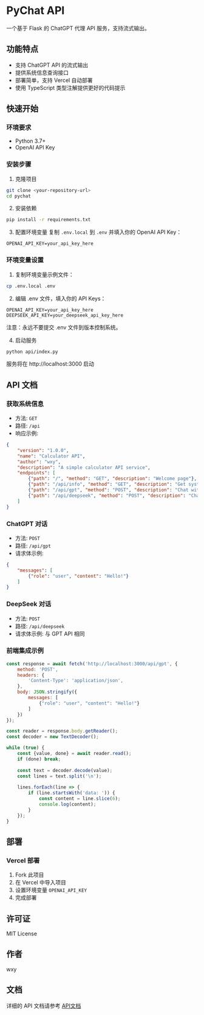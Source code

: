 # PyChat API

一个基于 Flask 的 ChatGPT 代理 API 服务，支持流式输出。

## 功能特点

- 支持 ChatGPT API 的流式输出
- 提供系统信息查询接口
- 部署简单，支持 Vercel 自动部署
- 使用 TypeScript 类型注解提供更好的代码提示

## 快速开始

### 环境要求

- Python 3.7+
- OpenAI API Key

### 安装步骤

1. 克隆项目
```bash
git clone <your-repository-url>
cd pychat
```

2. 安装依赖
```bash
pip install -r requirements.txt
```

3. 配置环境变量
复制 `.env.local` 到 `.env` 并填入你的 OpenAI API Key：
```
OPENAI_API_KEY=your_api_key_here
```

### 环境变量设置

1. 复制环境变量示例文件：
```bash
cp .env.local .env
```

2. 编辑 .env 文件，填入你的 API Keys：
```properties
OPENAI_API_KEY=your_api_key_here
DEEPSEEK_API_KEY=your_deepseek_api_key_here
```

注意：永远不要提交 .env 文件到版本控制系统。

4. 启动服务
```bash
python api/index.py
```

服务将在 http://localhost:3000 启动

## API 文档

### 获取系统信息
- 方法: `GET`
- 路径: `/api`
- 响应示例:
```json
{
    "version": "1.0.0",
    "name": "Calculator API",
    "author": "wxy",
    "description": "A simple calculator API service",
    "endpoints": [
        {"path": "/", "method": "GET", "description": "Welcome page"},
        {"path": "/api/info", "method": "GET", "description": "Get system information"},
        {"path": "/api/gpt", "method": "POST", "description": "Chat with GPT"},
        {"path": "/api/deepseek", "method": "POST", "description": "Chat with DeepSeek"}
    ]
}
```

### ChatGPT 对话
- 方法: `POST`
- 路径: `/api/gpt`
- 请求体示例:
```json
{
    "messages": [
        {"role": "user", "content": "Hello!"}
    ]
}
```

### DeepSeek 对话
- 方法: `POST`
- 路径: `/api/deepseek`
- 请求体示例: 与 GPT API 相同

### 前端集成示例

```javascript
const response = await fetch('http://localhost:3000/api/gpt', {
    method: 'POST',
    headers: {
        'Content-Type': 'application/json',
    },
    body: JSON.stringify({
        messages: [
            {"role": "user", "content": "Hello!"}
        ]
    })
});

const reader = response.body.getReader();
const decoder = new TextDecoder();

while (true) {
    const {value, done} = await reader.read();
    if (done) break;
    
    const text = decoder.decode(value);
    const lines = text.split('\n');
    
    lines.forEach(line => {
        if (line.startsWith('data: ')) {
            const content = line.slice(6);
            console.log(content);
        }
    });
}
```

## 部署

### Vercel 部署
1. Fork 此项目
2. 在 Vercel 中导入项目
3. 设置环境变量 `OPENAI_API_KEY`
4. 完成部署

## 许可证

MIT License

## 作者

wxy

## 文档

详细的 API 文档请参考 [API文档](docs/api.md)
